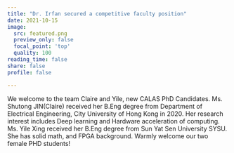```yaml
---
title: "Dr. Irfan secured a competitive faculty position"
date: 2021-10-15
image:
  src: featured.png
  preview_only: false
  focal_point: 'top'
  quality: 100
reading_time: false
share: false
profile: false

---
```


<!--more-->

We welcome to the team Claire and Yile, new CALAS PhD Candidates. Ms. Shutong JIN(Claire) received her B.Eng degree from Department of Electrical Engineering, City University of Hong Kong in 2020. Her research interest includes Deep learning and Hardware acceleration of computing. Ms. Yile Xing received her B.Eng degree from Sun Yat Sen University SYSU. She has solid math, and FPGA background. Warmly welcome our two female PHD students!